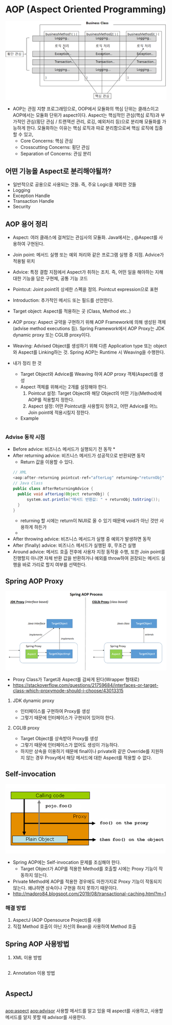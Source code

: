# AOP (Aspect Oriented Programming)
![AOPStructure](../img/AOPStructure.png)
* AOP는 관점 지향 프로그래밍으로, OOP에서 모듈화의 핵심 단위는 클래스이고 AOP에서는 모듈화 단위가 aspect이다.
 Aspect는 핵심적인 관심(핵심 로직)과 부가적인 관심(횡단 관심 / 트랜잭션 관리, 로깅, 예외처리 등)으로 분리해 모듈화를 가능하게 한다.
 모듈화하는 이유는 핵심 로직과 따로 분리함으로써 핵심 로직에 집중할 수 있고, 
    * Core Concerns: 핵심 관심
    * Crosscutting Concerns: 횡단 관심
    * Separation of Concerns: 관심 분리

## 어떤 기능을 Aspect로 분리해야될까?
* 일반적으로 공용으로 사용되는 것들. 즉, 주요 Logic을 제외한 것들
* Logging
* Exception Handle
* Transaction Handle
* Security


## AOP 용어 정리
* Aspect: 여러 클래스에 걸쳐있는 관심사의 모듈화. Java에서는 <aop>, @Aspect를 사용하여 구현된다.
* Join point: 메서드 실행 또는 예외 처리와 같은 프로그램 실행 중 지점. Advice가 적용될 위치
* Advice: 특정 결합 지점에서 Aspect가 취하는 조치. 즉, 어떤 일을 해야하는 지해 대한 기능을 담은 구현체, 공통 기능 코드
* Pointcut: Joint point의 상세한 스펙을 정의. Pointcut expression으로 표현
* Introduction: 추가적인 메서드 또는 필드를 선언한다.
* Target object: Aspect를 적용하는 곳 (Class, Method etc..)
* AOP proxy: Aspect 규약을 구현하기 위해 AOP Framework에 의해 생성된 객체 (advise method executions 등). Spring Framework에서 AOP Proxy는 JDK dynamic proxy 또는 CGLIB proxy이다.
* Weaving: Advised Object를 생성하기 위해 다른 Application type 또는 object와 Aspect를 Linking하는 것. Spring AOP는 Runtime 시 Weaving을 수행한다.

* 내가 정리 한 것
    * Target Object와 Advice를 Weaving 하여 AOP proxy 객체(Aspect)를 생성
    * Aspect 객체를 위해서는 2개를 설정해야 한다.
        1. Pointcut 설정: Target Object와 해당 Object의 어떤 기능(Method)에 AOP를 적용할지 정한다.
        2. Aspect 설정: 어떤 Pointcut을 사용할지 정하고, 어떤 Advice를 어느 Join point에 적용시킬지 정한다.
    * Example
        ```xml
        
        ```
        
### Advise 동작 시점
* Before advice: 비즈니스 메서드가 실행되기 전 동작
    * 
* After returning advice: 비즈니스 메서드가 성공적으로 반환되면 동작
    * Return 값을 이용할 수 있다.
    ```java
    // XML
    <aop:after-returning pointcut-ref="afterLog" returning="returnObj" />
    // Java Class
    public class AfterReturningAdvice {
      public void afterLog(Object returnObj) {
          system.out.println("메서드 반환값: " + returnObj.toString());
      }   
    }
    ```
    * returning 할 시에는 return이 NUll로 올 수 있기 때문에 void가 아닌 것만 사용하게 하든가 
    * 
* After throwing advice: 비즈니스 메서드가 실행 중 예외가 발생하면 동작
* After (finally) advice: 비즈니스 메서드가 실행된 후, 무조건 실행
* Around advice: 메서드 호출 전후에 사용자 지정 동작을 수행, 또한 Join point를 진행할지 아니면 자체 반환 값을 반환하거나 예외를 throw하여 권장되는 메서드 실행을 바로 가리로 할지 여부를 선택한다.


## Spring AOP Proxy
![SpringProxyObject](../img/SpringProxyObject.png)
* Proxy Class가 Target과 Aspect를 감싸게 된다(Wrapper 형태로)
* https://stackoverflow.com/questions/21759684/interfaces-or-target-class-which-proxymode-should-i-choose/43013315
1. JDK dynamic proxy
    * 인터페이스를 구현하여 Proxy를 생성
    * 그렇기 때문에 인터페이스가 구현되어 있어야 한다.
    
2. CGLIB proxy
    * Target Object를 상속받아 Proxy를 생성
    * 그렇기 때문에 인터페이스가 없어도 생성이 가능하다.
    * 하지만 상속을 이용하기 때문에 final이나 private와 같은 Override를 지원하지 않는 경우 Proxy에서 해당 메서드에 대한 Aspect를 적용할 수 없다.


## Self-invocation
![SpringProxyStructure](../img/SpringProxyStructure.png)
* Spring AOP에는 Self-invocation 문제를 조심해야 한다.
    * Target Object가 AOP를 적용한 Method를 호출할 시에는 Proxy 기능이 작동하지 않는다.
* Private Method에 AOP를 적용한 경우에도 마찬가지로 Proxy 기능이 작동되지 않는다. 왜냐하면 상속이나 구현을 하지 못하기 때문이다.
* http://madpro84.blogspot.com/2019/08/transactional-caching.html?m=1

### 해결 방법
1. AspectJ (AOP Opensource Project)를 사용
2. 직접 Method 호출이 아닌 자신의 Bean을 사용하여 Method 호출


## Spring AOP 사용방법
1. XML 이용 방법
    ```xml
    
    ```


2. Annotation 이용 방법
    ```java
    ```



## AspectJ





## 
<aop:aspect>
<aop:advisor>
사용할 메서드를 알고 있을 때 aspect를 사용하고, 사용할 메서드를 알지 못할 때 advisor를 사용한다.

